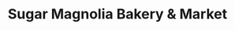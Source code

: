 ---
title: "Sugar Magnolia Bakery & Market"
url: /statesboro/sugar-magnolia-bakery-und-market/
shop: Bäckerei
---